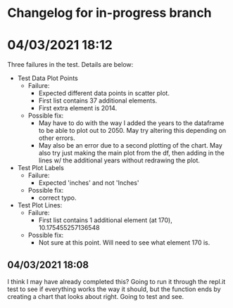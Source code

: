 # Changelog for in-progress branch

# 04/03/2021 18:12
Three failures in the test. Details are below:

- Test Data Plot Points
    - Failure:
        - Expected different data points in scatter plot. 
        - First list contains 37 additional elements.
        - First extra element is 2014.
    - Possible fix:
        - May have to do with the way I added the years to the dataframe to be able to plot out to 2050. May try altering this depending on other errors.
        - May also be an error due to a second plotting of the chart. May also try just making the main plot from the df, then adding in the lines w/ the additional years without redrawing the plot.
- Test Plot Labels
    - Failure:
        - Expected 'inches' and not 'Inches'
    - Possible fix:
        - correct typo.
- Test Plot Lines:
     - Failure:
        - First list contains 1 additional element (at 170), 10.175455257136548
    - Possible fix:
        - Not sure at this point. Will need to see what element 170 is.

## 04/03/2021 18:08
I think I may have already completed this? Going to run it through the repl.it test to see if everything works the way it should, but the function ends by creating a chart that looks about right. Going to test and see.